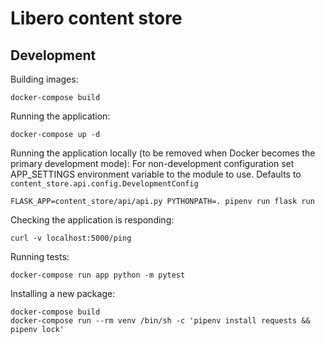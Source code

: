 Libero content store
====================

## Development

Building images:
```
docker-compose build
```

Running the application:
```
docker-compose up -d
```

Running the application locally (to be removed when Docker becomes the primary development mode):
For non-development configuration set APP_SETTINGS environment variable to the module to use. Defaults to `content_store.api.config.DevelopmentConfig`

```
FLASK_APP=content_store/api/api.py PYTHONPATH=. pipenv run flask run
```

Checking the application is responding:
```
curl -v localhost:5000/ping
```

Running tests:
```
docker-compose run app python -m pytest
```

Installing a new package:
```
docker-compose build
docker-compose run --rm venv /bin/sh -c 'pipenv install requests && pipenv lock'
```
